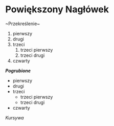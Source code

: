 # Powiększony Nagłówek

~Przekreślenie~
1. pierwszy
2. drugi
3. trzeci
   1. trzeci pierwszy
   2. trzeci drugi
4. czwarty

***Pogrubione***
- pierwszy
- drugi
- trzeci
   - trzeci pierwszy
   - trzeci drugi
- czwarty 

*Kursywa*

